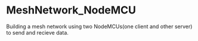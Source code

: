 # MeshNetwork_NodeMCU
Building a mesh network using two NodeMCUs(one client and other server) to send and recieve data.
